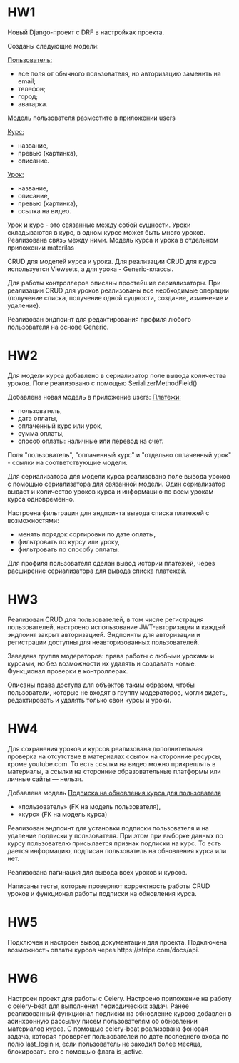 <h1> HW1 </h1> 
Новый Django-проект с DRF в настройках проекта.

Созданы следующие модели:

<ins>Пользователь: </ins>
- все поля от обычного пользователя, но авторизацию заменить на email;
- телефон;
- город;
- аватарка.

Модель пользователя разместите в приложении users

<ins>Курс:</ins>
- название,
- превью (картинка),
- описание.

<ins>Урок:</ins>
- название,
- описание,
- превью (картинка),
- ссылка на видео.

Урок и курс - это связанные между собой сущности. Уроки складываются в курс, в одном курсе может быть много уроков. Реализована связь между ними.
Модель курса и урока в отдельном приложении materilas

CRUD для моделей курса и урока. Для реализации CRUD для курса используется Viewsets, а для урока - Generic-классы.

Для работы контроллеров описаны простейшие сериализаторы.
При реализации CRUD для уроков реализованы все необходимые операции (получение списка, получение одной сущности, создание, изменение и удаление).

Реализован эндпоинт для редактирования профиля любого пользователя на основе Generic.

<h1> HW2 </h1> 
Для модели курса добавлено в сериализатор поле вывода количества уроков. Поле реализовано с помощью SerializerMethodField()

Добавлена новая модель в приложение users:
<ins>Платежи:</ins>
- пользователь,
- дата оплаты,
- оплаченный курс или урок,
- сумма оплаты,
- способ оплаты: наличные или перевод на счет.

Поля "пользователь", "оплаченный курс" и "отдельно оплаченный урок" - ссылки на соответствующие модели.

Для сериализатора для модели курса реализовано поле вывода уроков с помощью сериализатора для связанной модели.
Один сериализатор выдает и количество уроков курса и информацию по всем урокам курса одновременно.

Настроена фильтрация для эндпоинта вывода списка платежей с возможностями:
- менять порядок сортировки по дате оплаты,
- фильтровать по курсу или уроку,
- фильтровать по способу оплаты.

Для профиля пользователя сделан вывод истории платежей, через расширение сериализатора для вывода списка платежей.

<h1> HW3 </h1> 
Реализован CRUD для пользователей, в том числе регистрация пользователей, настроено использование JWT-авторизации и каждый эндпоинт закрыт авторизацией.
Эндпоинты для авторизации и регистрации доступны для неавторизованных пользователей.

Заведена группа модераторов:
права работы с любыми уроками и курсами, но без возможности их удалять и создавать новые. 
Функционал проверки в контроллерах.

Описаны права доступа для объектов таким образом, чтобы пользователи, которые не входят в группу модераторов, могли видеть, редактировать и удалять только свои курсы и уроки.

<h1> HW4 </h1> 
Для сохранения уроков и курсов реализована дополнительная проверка на отсутствие в материалах ссылок на сторонние ресурсы, кроме youtube.com.
То есть ссылки на видео можно прикреплять в материалы, а ссылки на сторонние образовательные платформы или личные сайты — нельзя.

Добавлена модель
<ins>Подписка на обновления курса для пользователя</ins>
- «пользователь» (FK на модель пользователя), 
- «курс» (FK на модель курса)

Реализован эндпоинт для установки подписки пользователя и на удаление подписки у пользователя.
При этом при выборке данных по курсу пользователю присылается признак подписки на курс. 
То есть дается информацию, подписан пользователь на обновления курса или нет.

Реализована пагинация для вывода всех уроков и курсов.

Написаны тесты, которые проверяют корректность работы CRUD уроков и функционал работы подписки на обновления курса.

<h1> HW5 </h1> 
Подключен и настроен вывод документации для проекта.
Подключена возможность оплаты курсов через https://stripe.com/docs/api.

<h1> HW6 </h1> 
Настроен проект для работы с Celery. Настроено приложение на работу с celery-beat для выполнения периодических задач.
Ранее реализованный функционал подписки на обновление курсов добавлен в асинхронную рассылку писем пользователям об обновлении материалов курса.
С помощью celery-beat реализована фоновая задача, которая проверяет пользователей по дате последнего входа по полю last_login и, если пользователь не заходил более месяца, блокировать его с помощью флага is_active.
